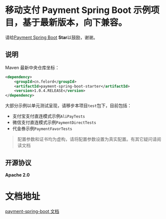 # 移动支付 Payment Spring Boot 示例项目，基于最新版本，向下兼容。
请给[Payment Spring Boot](https://github.com/NotFound403/payment-spring-boot) **Star**以鼓励，谢谢。
## 说明
Maven 最新中央仓库坐标：

```xml
<dependency>
    <groupId>cn.felord</groupId>
    <artifactId>payment-spring-boot-starter</artifactId>
    <version>1.0.4.RELEASE</version>
</dependency>
```

大部分示例以单元测试呈现，请移步本项目`test`包下，目前包括：

- 支付宝支付直连模式示例`AliPayTests`
- 微信支付直连模式示例`PaymentDirectTests`
- 代金券示例`PaymentFavorTests`

> 配置参数和证书均为虚构，请将配置参数设置为真实配置。有其它疑问请阅读文档
## 开源协议
**Apache 2.0**
# 文档地址

[payment-spring-boot 文档](https://notfound403.github.io/payment-spring-boot)
 